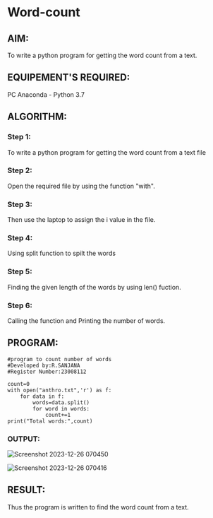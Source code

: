 # Word-count
## AIM:
To write a python program for getting the word count from a text.
## EQUIPEMENT'S REQUIRED: 
PC
Anaconda - Python 3.7
## ALGORITHM: 
### Step 1:
To write a python program for getting the word count from a text file

### Step 2: 
Open the required file by using the function "with".

### Step 3: 
Then use the laptop to assign the i value in the file.

### Step 4: 
Using split function to spilt the words 

### Step 5: 
Finding the given length of the words by using len() fuction.

### Step 6: 
Calling the function and Printing the number of words.

## PROGRAM:
```
#program to count number of words
#Developed by:R.SANJANA
#Register Number:23008112

count=0
with open("anthro.txt",'r') as f:
    for data in f:
        words=data.split()
        for word in words:
            count+=1
print("Total words:",count)
```

### OUTPUT:
![Screenshot 2023-12-26 070450](https://github.com/23008112/Word-count/assets/138972470/a59b422c-39f1-493f-b1ee-793f961e86cc)

![Screenshot 2023-12-26 070416](https://github.com/23008112/Word-count/assets/138972470/7757e63b-f8e9-48f8-8429-ab1d52046c12)

## RESULT:
Thus the program is written to find the word count from a text.
